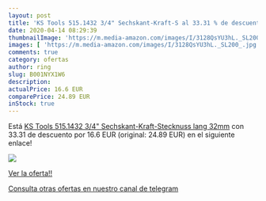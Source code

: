 ```yaml
---
layout: post
title: 'KS Tools 515.1432 3/4" Sechskant-Kraft-S al 33.31 % de descuento'
date: 2020-04-14 08:29:39
thumbnailImage: 'https://m.media-amazon.com/images/I/3128QsYU3hL._SL200_.jpg'
images: [ 'https://m.media-amazon.com/images/I/3128QsYU3hL._SL200_.jpg' ]
comments: true
category: ofertas
author: ring
slug: B001NYX1W6
description:
actualPrice: 16.6 EUR
comparePrice: 24.89 EUR
inStock: true
---
```


Está [KS Tools 515.1432 3/4" Sechskant-Kraft-Stecknuss  lang  32mm](https://www.amazon.com/dp/B001NYX1W6/?tag=redken08-20) con 33.31 de descuento por 16.6 EUR (original: 24.89 EUR) en el siguiente enlace!

[![](https://m.media-amazon.com/images/I/3128QsYU3hL._SL200_.jpg)](https://www.amazon.com/dp/B001NYX1W6/?tag=redken08-20)

[Ver la oferta!!](https://www.amazon.com/dp/B001NYX1W6/?tag=redken08-20)

[Consulta otras ofertas en nuestro canal de telegram](https://t.me/s/ofertas25)
